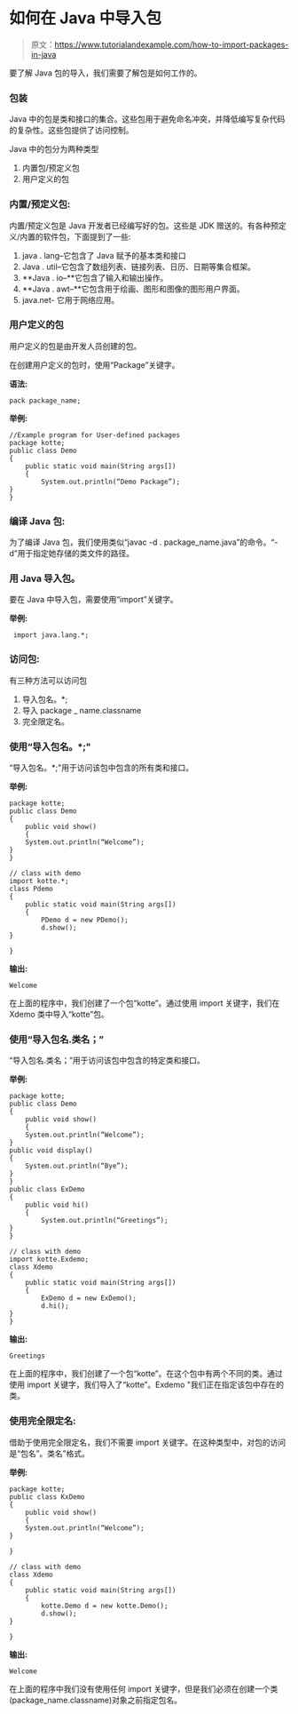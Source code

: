 # 如何在 Java 中导入包

> 原文：<https://www.tutorialandexample.com/how-to-import-packages-in-java>

要了解 Java 包的导入，我们需要了解包是如何工作的。

### 包装

Java 中的包是类和接口的集合。这些包用于避免命名冲突，并降低编写复杂代码的复杂性。这些包提供了访问控制。

Java 中的包分为两种类型

1.  内置包/预定义包
2.  用户定义的包

### 内置/预定义包:

内置/预定义包是 Java 开发者已经编写好的包。这些是 JDK 赠送的。有各种预定义/内置的软件包，下面提到了一些:

1.  java . lang–它包含了 Java 赋予的基本类和接口
2.  Java . util–它包含了数组列表、链接列表、日历、日期等集合框架。
3.  **Java . io–**它包含了输入和输出操作。
4.  **Java . awt–**它包含用于绘画、图形和图像的图形用户界面。
5.  java.net- 它用于网络应用。

### 用户定义的包

用户定义的包是由开发人员创建的包。

在创建用户定义的包时，使用“Package”关键字。

**语法:**

```
pack package_name;
```

**举例:**

```
//Example program for User-defined packages
package kotte;
public class Demo
{
	public static void main(String args[])
	{
		System.out.println(“Demo Package”);
}
} 
```

### 编译 Java 包:

为了编译 Java 包，我们使用类似“javac -d . package_name.java”的命令。“-d”用于指定她存储的类文件的路径。

### 用 Java 导入包。

要在 Java 中导入包，需要使用“import”关键字。

**举例:**

```
 import java.lang.*;
```

### 访问包:

有三种方法可以访问包

1.  导入包名。*;
2.  导入 package _ name.classname
3.  完全限定名。

### 使用“导入包名。*;"

“导入包名。*;"用于访问该包中包含的所有类和接口。

**举例:**

```
package kotte;
public class Demo
{
	public void show()
	{
	System.out.println(“Welcome”);
} 
} 

// class with demo
import kotte.*;
class Pdemo
{
	public static void main(String args[])
	{
		PDemo d = new PDemo();
		d.show();
}

} 
```

**输出:**

```
Welcome
```

在上面的程序中，我们创建了一个包“kotte”。通过使用 import 关键字，我们在 Xdemo 类中导入“kotte”包。

### 使用“导入包名.类名；”

“导入包名.类名；”用于访问该包中包含的特定类和接口。

**举例:**

```
package kotte;
public class Demo
{
	public void show()
	{
	System.out.println(“Welcome”);
}
public void display()
{
	System.out.println(“Bye”);
} 
} 
public class ExDemo
{
	public void hi()
	{
		System.out.println(“Greetings”);
} 
}

// class with demo
import kotte.Exdemo;
class Xdemo
{
	public static void main(String args[])
	{
		ExDemo d = new ExDemo();
		d.hi();
}  
} 
```

**输出:**

```
Greetings
```

在上面的程序中，我们创建了一个包“kotte”。在这个包中有两个不同的类。通过使用 import 关键字，我们导入了“kotte”。Exdemo "我们正在指定该包中存在的类。

### 使用完全限定名:

借助于使用完全限定名，我们不需要 import 关键字。在这种类型中，对包的访问是“包名”。类名”格式。

**举例:**

```
package kotte;
public class KxDemo
{
	public void show()
	{
	System.out.println(“Welcome”);
}

} 

// class with demo
class Xdemo
{
	public static void main(String args[])
	{
		kotte.Demo d = new kotte.Demo();
		d.show();
}

} 
```

**输出:**

```
Welcome
```

在上面的程序中我们没有使用任何 import 关键字，但是我们必须在创建一个类(package_name.classname)对象之前指定包名。
